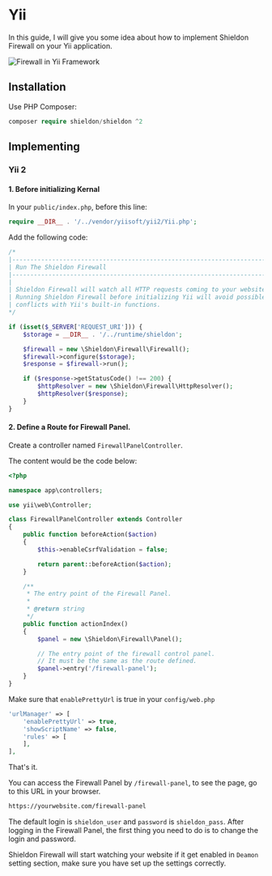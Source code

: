 # Yii

In this guide, I will give you some idea about how to implement Shieldon Firewall on your Yii application.

![Firewall in Yii Framework](https://shieldon.io/images/home/yii-framework-firewall.png)


## Installation

Use PHP Composer:

```php
composer require shieldon/shieldon ^2
```

## Implementing

### Yii 2

#### 1. Before initializing Kernal

In your `public/index.php`, before this line:

```php
require __DIR__ . '/../vendor/yiisoft/yii2/Yii.php';
```

Add the following code:

```php
/*
|--------------------------------------------------------------------------
| Run The Shieldon Firewall
|--------------------------------------------------------------------------
|
| Shieldon Firewall will watch all HTTP requests coming to your website.
| Running Shieldon Firewall before initializing Yii will avoid possible
| conflicts with Yii's built-in functions.
*/

if (isset($_SERVER['REQUEST_URI'])) {
    $storage = __DIR__ . '/../runtime/shieldon';

    $firewall = new \Shieldon\Firewall\Firewall();
    $firewall->configure($storage);
    $response = $firewall->run();

    if ($response->getStatusCode() !== 200) {
        $httpResolver = new \Shieldon\Firewall\HttpResolver();
        $httpResolver($response);
    }
}
```

#### 2.  Define a Route for Firewall Panel.

Create a controller named `FirewallPanelController`. 

The content would be the code below:

```php
<?php

namespace app\controllers;

use yii\web\Controller;

class FirewallPanelController extends Controller
{
    public function beforeAction($action)
    {
        $this->enableCsrfValidation = false;

        return parent::beforeAction($action);
    }

    /**
     * The entry point of the Firewall Panel.
     *
     * @return string
     */
    public function actionIndex()
    {
        $panel = new \Shieldon\Firewall\Panel();

        // The entry point of the firewall control panel.
        // It must be the same as the route defined.
        $panel->entry('/firewall-panel');
    }
}

```

Make sure that `enablePrettyUrl` is true in your `config/web.php`

```php
'urlManager' => [
    'enablePrettyUrl' => true,
    'showScriptName' => false,
    'rules' => [
    ],
],
```

That's it.

You can access the Firewall Panel by `/firewall-panel`, to see the page, go to this URL in your browser.

```bash
https://yourwebsite.com/firewall-panel
```

The default login is `shieldon_user` and `password` is `shieldon_pass`. After logging in the Firewall Panel, the first thing you need to do is to change the login and password.

Shieldon Firewall will start watching your website if it get enabled in `Deamon` setting section, make sure you have set up the settings correctly.